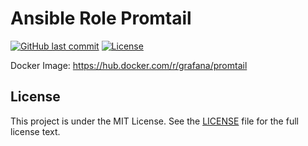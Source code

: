 # Ansible Role Promtail

[![GitHub last commit](https://img.shields.io/github/last-commit/ursinn/ansible-role-promtail?logo=github&style=for-the-badge)](https://github.com/ursinn/ansible-role-promtail/commits)
[![License](https://img.shields.io/github/license/ursinn/ansible-role-promtail?style=for-the-badge)](https://github.com/ursinn/ansible-role-promtail/blob/main/LICENSE)

Docker Image: https://hub.docker.com/r/grafana/promtail

## License

This project is under the MIT License. See the [LICENSE](https://github.com/ursinn/ansible-role-promtail/blob/main/LICENSE) file for the full license text.
